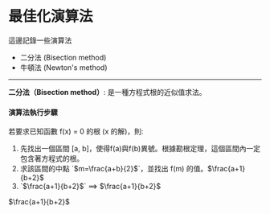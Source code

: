 <!DOCTYPE html>
<html>

<body>

<h1>最佳化演算法</h1>
這邊記錄一些演算法
<ul>
    <li>二分法 (Bisection method)</li>
    <li>牛頓法 (Newton's method)</li>
</ul>
<hr>
<b>二分法（Bisection method）</b>: 是一種方程式根的近似值求法。 <br>

<h4>演算法執行步驟</h4>
若要求已知函數 f(x) = 0 的根 (x 的解)，則:
<ol>
  <li>先找出一個區間 [a, b]，使得f(a)與f(b)異號。根據勘根定理，這個區間內一定包含著方程式的根。</li>
  <li>求該區間的中點 `$m=\frac{a+b}{2}$`，並找出 f(m) 的值。$\frac{a+1}{b+2}$</li>
    <li> `$\frac{a+1}{b+2}$` ==> $\frac{a+1}{b+2}$</li>
</ol> 


</body>
</html>

$\frac{a+1}{b+2}$
